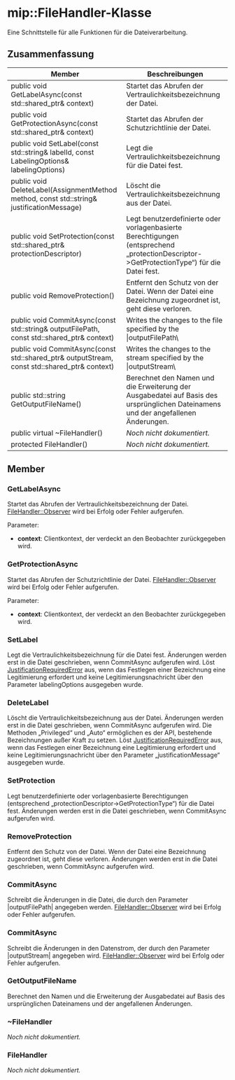# <a name="class-mipfilehandler"></a>mip::FileHandler-Klasse 
Eine Schnittstelle für alle Funktionen für die Dateiverarbeitung.
  
## <a name="summary"></a>Zusammenfassung
 Member                        | Beschreibungen                                
--------------------------------|---------------------------------------------
public void GetLabelAsync(const std::shared_ptr<void>& context)  |  Startet das Abrufen der Vertraulichkeitsbezeichnung der Datei.
public void GetProtectionAsync(const std::shared_ptr<void>& context)  |  Startet das Abrufen der Schutzrichtlinie der Datei.
 public void SetLabel(const std::string& labelId, const LabelingOptions& labelingOptions)  |  Legt die Vertraulichkeitsbezeichnung für die Datei fest.
 public void DeleteLabel(AssignmentMethod method, const std::string& justificationMessage)  |  Löscht die Vertraulichkeitsbezeichnung aus der Datei.
public void SetProtection(const std::shared_ptr<ProtectionDescriptor>& protectionDescriptor)  |  Legt benutzerdefinierte oder vorlagenbasierte Berechtigungen (entsprechend „protectionDescriptor->GetProtectionType“) für die Datei fest.
 public void RemoveProtection()  |  Entfernt den Schutz von der Datei. Wenn der Datei eine Bezeichnung zugeordnet ist, geht diese verloren.
public void CommitAsync(const std::string& outputFilePath, const std::shared_ptr<void>& context) | Writes the changes to the file specified by the \|outputFilePath\ |  übergeben.
public void CommitAsync(const std::shared_ptr<Stream>& outputStream, const std::shared_ptr<void>& context) | Writes the changes to the stream specified by the \|outputStream\ |  übergeben.
 public std::string GetOutputFileName()  |  Berechnet den Namen und die Erweiterung der Ausgabedatei auf Basis des ursprünglichen Dateinamens und der angefallenen Änderungen.
 public virtual ~FileHandler()  | _Noch nicht dokumentiert._
 protected FileHandler()  | _Noch nicht dokumentiert._
  
## <a name="members"></a>Member
  
### <a name="getlabelasync"></a>GetLabelAsync
Startet das Abrufen der Vertraulichkeitsbezeichnung der Datei.
[FileHandler::Observer](class_mip_filehandler_observer.md) wird bei Erfolg oder Fehler aufgerufen.

Parameter:  
* **context**: Clientkontext, der verdeckt an den Beobachter zurückgegeben wird.


  
### <a name="getprotectionasync"></a>GetProtectionAsync
Startet das Abrufen der Schutzrichtlinie der Datei.
[FileHandler::Observer](class_mip_filehandler_observer.md) wird bei Erfolg oder Fehler aufgerufen.

Parameter:  
* **context**: Clientkontext, der verdeckt an den Beobachter zurückgegeben wird.


  
### <a name="setlabel"></a>SetLabel
Legt die Vertraulichkeitsbezeichnung für die Datei fest.
Änderungen werden erst in die Datei geschrieben, wenn CommitAsync aufgerufen wird.
Löst [JustificationRequiredError](class_mip_justificationrequirederror.md) aus, wenn das Festlegen einer Bezeichnung eine Legitimierung erfordert und keine Legitimierungsnachricht über den Parameter labelingOptions ausgegeben wurde.
  
### <a name="deletelabel"></a>DeleteLabel
Löscht die Vertraulichkeitsbezeichnung aus der Datei.
Änderungen werden erst in die Datei geschrieben, wenn CommitAsync aufgerufen wird. Die Methoden „Privileged“ und „Auto“ ermöglichen es der API, bestehende Bezeichnungen außer Kraft zu setzen. Löst [JustificationRequiredError](class_mip_justificationrequirederror.md) aus, wenn das Festlegen einer Bezeichnung eine Legitimierung erfordert und keine Legitimierungsnachricht über den Parameter „justificationMessage“ ausgegeben wurde.
  
### <a name="setprotection"></a>SetProtection
Legt benutzerdefinierte oder vorlagenbasierte Berechtigungen (entsprechend „protectionDescriptor->GetProtectionType“) für die Datei fest.
Änderungen werden erst in die Datei geschrieben, wenn CommitAsync aufgerufen wird.
  
### <a name="removeprotection"></a>RemoveProtection
Entfernt den Schutz von der Datei. Wenn der Datei eine Bezeichnung zugeordnet ist, geht diese verloren.
Änderungen werden erst in die Datei geschrieben, wenn CommitAsync aufgerufen wird.
  
### <a name="commitasync"></a>CommitAsync
Schreibt die Änderungen in die Datei, die durch den Parameter |outputFilePath| angegeben werden.
[FileHandler::Observer](class_mip_filehandler_observer.md) wird bei Erfolg oder Fehler aufgerufen.
  
### <a name="commitasync"></a>CommitAsync
Schreibt die Änderungen in den Datenstrom, der durch den Parameter |outputStream| angegeben wird.
[FileHandler::Observer](class_mip_filehandler_observer.md) wird bei Erfolg oder Fehler aufgerufen.
  
### <a name="getoutputfilename"></a>GetOutputFileName
Berechnet den Namen und die Erweiterung der Ausgabedatei auf Basis des ursprünglichen Dateinamens und der angefallenen Änderungen.
  
### <a name="filehandler"></a>~FileHandler
_Noch nicht dokumentiert._

  
### <a name="filehandler"></a>FileHandler
_Noch nicht dokumentiert._
